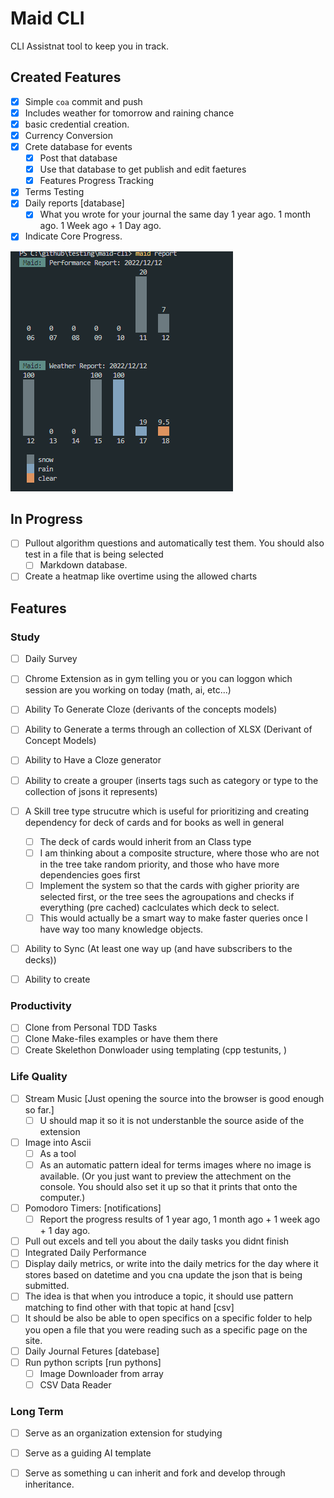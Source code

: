# Maid CLI

CLI Assistnat tool to keep you in track.


## Created Features

- [x] Simple `coa` commit and push
- [x] Includes weather for tomorrow and raining chance
- [x] basic credential creation.
- [x] Currency Conversion
- [x] Crete database for events
  - [x] Post that database
  - [x] Use that database to get publish and edit faetures
  - [x] Features Progress Tracking
- [x] Terms Testing
- [x] Daily reports [database]
  - [x] What you wrote for your journal the same day 1 year ago. 1 month ago. 1 Week ago + 1 Day ago.
- [x] Indicate Core Progress.

![](./img/2022-12-12-17-14-57.png)

## In Progress


- [ ] Pullout algorithm questions and automatically test them. You should also test in a file that is being selected 
  - [ ] Markdown database.
- [ ] Create a heatmap like overtime using the allowed charts

## Features

### Study

- [ ] Daily Survey
- [ ] Chrome Extension as in gym telling you or you can loggon which session are you working on today (math, ai, etc...)
- [ ] Ability To Generate Cloze (derivants of the concepts models)
- [ ] Ability to Generate a terms through an collection of XLSX (Derivant of Concept Models)
- [ ] Ability to Have a Cloze generator
- [ ] Ability to create a grouper (inserts tags such as category or type to the collection of jsons it represents)
- [ ] A Skill tree type strucutre which is useful for prioritizing and creating dependency for deck of cards and for books as well in general
  - [ ] The deck of cards would inherit from an Class type
  - [ ] I am thinking about a composite structure, where those who are not in the tree take random priority, and those who have more dependencies goes first
  - [ ] Implement the system so that the cards with gigher priority are selected first, or the tree sees the agroupations and checks if everything (pre cached) caclculates which deck to select.
  - [ ] This would actually be a smart way to make faster queries once I have way too many knowledge objects.
- [ ] Ability to Sync (At least one way up (and have subscribers to the decks)) 
- [ ] Ability to create


### Productivity


- [ ] Clone from Personal TDD Tasks
- [ ] Clone Make-files examples or have them there
- [ ] Create Skelethon Donwloader using templating (cpp testunits, ) 

### Life Quality


- [ ] Stream Music [Just opening the source into the browser is good enough so far.]
  - [ ] U should map it so it is not understanble the source aside of the extension
- [ ] Image into Ascii
  - [ ] As a tool
  - [ ] As an automatic pattern ideal for terms images where no image is available. (Or you just want to preview the attechment on the console. You should also set it up so that it prints that onto the computer.)
- [ ] Pomodoro Timers: [notifications]
  - [ ] Report the progress results of 1 year ago, 1 month ago + 1 week ago + 1 day ago.
- [ ] Pull out excels and tell you about the daily tasks you didnt finish
- [ ] Integrated Daily Performance
- [ ] Display daily metrics, or write into the daily metrics for the day where it stores based on datetime and you cna update the json that is being submitted.
- [ ] The idea is that when you introduce a topic, it should use pattern matching to find other with that topic at hand [csv]
- [ ] It should be also be able to open specifics on a specific folder to help you open a file that you were reading such as a specific page on the site.
- [ ] Daily Journal Fetures [datebase]
- [ ] Run python scripts [run pythons]
  - [ ] Image Downloader from array
  - [ ] CSV Data Reader

### Long Term

- [ ] Serve as an organization extension for studying
- [ ] Serve as a guiding AI template
- [ ] Serve as something u can inherit and fork and develop through inheritance.















